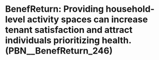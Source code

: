 # BenefReturn: __Providing household-level activity spaces can increase tenant satisfaction and attract individuals prioritizing health.__ (PBN__BenefReturn_246)

